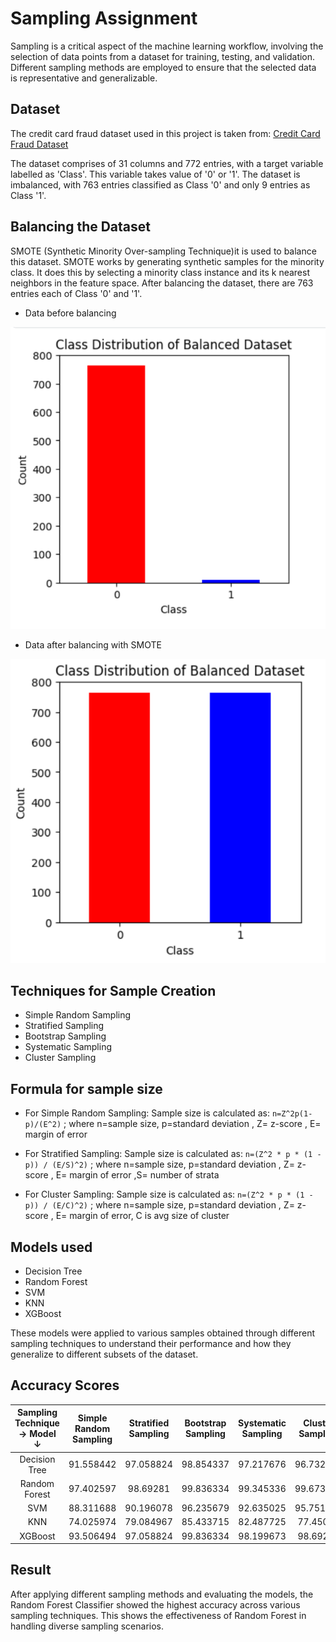 # Sampling Assignment
Sampling is a critical aspect of the machine learning workflow, involving the selection of data points from a dataset for training, testing, and validation. Different sampling methods are employed to ensure that the selected data is representative and generalizable.

## Dataset
The credit card fraud dataset used in this project is taken from:
[Credit Card Fraud Dataset](https://github.com/AnjulaMehto/Sampling_Assignment/blob/main/Creditcard_data.csv)

The dataset comprises of 31 columns and 772 entries, with a target variable labelled as 'Class'. This variable takes value of '0' or '1'. The dataset is imbalanced, with 763 entries classified as Class '0' and only 9 entries as Class '1'.

## Balancing the Dataset
SMOTE (Synthetic Minority Over-sampling Technique)it is used to balance this dataset. SMOTE works by generating synthetic samples for the minority class. It does this by selecting a minority class instance and its k nearest neighbors in the feature space. After balancing the dataset, there are 763 entries each of Class '0' and '1'.

- Data before balancing
  
![balanced_data](images/unbalanced.png)

- Data after balancing with SMOTE
  
![balanced_data](images/balanced.png)

## Techniques for Sample Creation
- Simple Random Sampling 
- Stratified Sampling
- Bootstrap Sampling
- Systematic Sampling
- Cluster Sampling

## Formula for sample size
- For Simple Random Sampling: Sample size is calculated as: `n=Z^2p(1-p)/(E^2)` ; where n=sample size, p=standard deviation , Z= z-score , E= margin of error

- For Stratified Sampling: Sample size is calculated as: `n=(Z^2 * p * (1 - p)) / (E/S)^2)` ; where n=sample size, p=standard deviation , Z= z-score , E= margin of error ,S= number of strata

- For Cluster Sampling: Sample size is calculated as: `n=(Z^2 * p * (1 - p)) / (E/C)^2)` ; where n=sample size, p=standard deviation , Z= z-score , E= margin of error, C is avg size of cluster

## Models used
- Decision Tree
- Random Forest
- SVM
- KNN
- XGBoost

These models were applied to various samples obtained through different sampling techniques to understand their performance and how they generalize to different subsets of the dataset.

## Accuracy Scores
| Sampling Technique ->    Model ↓ |	Simple Random Sampling |	Stratified Sampling |	Bootstrap Sampling |	Systematic Sampling |	Cluster Sampling |
| :---: | :---: | :---: | :---: | :---: | :---: |
| Decision Tree |	91.558442 |	97.058824 |	98.854337 |	97.217676 |	96.732026 |
| Random Forest |	97.402597 |	98.69281 |	99.836334 |	99.345336 |	99.673203 |
| SVM |	88.311688 |	90.196078 |	96.235679 |	92.635025 |	95.751634 |
| KNN |	74.025974 |	79.084967 |	85.433715 |	82.487725 |	77.45098 |
| XGBoost |	93.506494 |	97.058824 |	99.836334 |	98.199673 |	98.69281 |

## Result
After applying different sampling methods and evaluating the models, the Random Forest Classifier showed the highest accuracy across various sampling techniques. This shows the effectiveness of Random Forest in handling diverse sampling scenarios.


